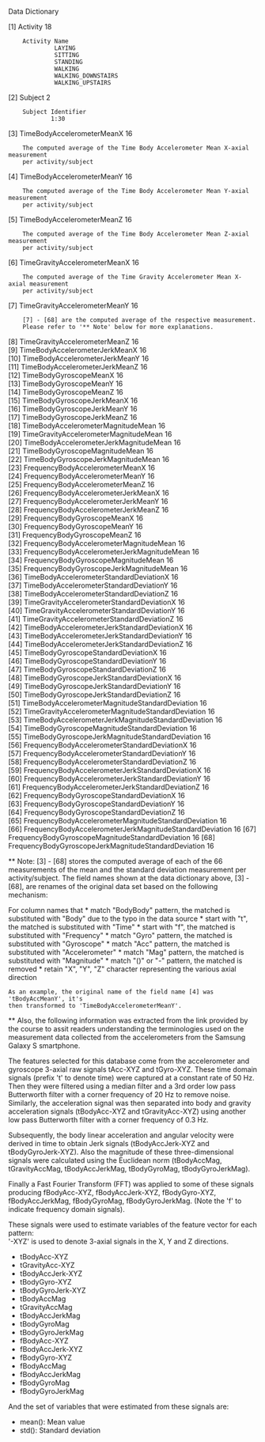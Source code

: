  Data Dictionary
 
 [1]  Activity 									  18    
 				
 		Activity Name
 				 LAYING              
 				 SITTING             
 				 STANDING            
 				 WALKING            
			     WALKING_DOWNSTAIRS  
				 WALKING_UPSTAIRS  
				                                            
 [2]  Subject         							   2
 
        Subject Identifier
                1:30      
                                                   
 [3]  TimeBodyAccelerometerMeanX  				   16   

        The computed average of the Time Body Accelerometer Mean X-axial measurement 
        per activity/subject 
                                        
 [4]  TimeBodyAccelerometerMeanY				   16   

        The computed average of the Time Body Accelerometer Mean Y-axial measurement 
        per activity/subject 

 [5]  TimeBodyAccelerometerMeanZ				   16                               

        The computed average of the Time Body Accelerometer Mean Z-axial measurement 
        per activity/subject 

 [6]  TimeGravityAccelerometerMeanX  			   16                          

        The computed average of the Time Gravity Accelerometer Mean X-axial measurement 
        per activity/subject 

 [7]  TimeGravityAccelerometerMeanY                16               

        [7] - [68] are the computed average of the respective measurement.  
        Please refer to '** Note' below for more explanations.

 [8]  TimeGravityAccelerometerMeanZ                16               
 [9]  TimeBodyAccelerometerJerkMeanX               16               
[10]  TimeBodyAccelerometerJerkMeanY               16               
[11]  TimeBodyAccelerometerJerkMeanZ               16               
[12]  TimeBodyGyroscopeMeanX                       16               
[13]  TimeBodyGyroscopeMeanY                       16               
[14]  TimeBodyGyroscopeMeanZ                       16               
[15]  TimeBodyGyroscopeJerkMeanX                   16               
[16]  TimeBodyGyroscopeJerkMeanY                   16               
[17]  TimeBodyGyroscopeJerkMeanZ                   16               
[18]  TimeBodyAccelerometerMagnitudeMean           16               
[19]  TimeGravityAccelerometerMagnitudeMean        16               
[20]  TimeBodyAccelerometerJerkMagnitudeMean       16               
[21]  TimeBodyGyroscopeMagnitudeMean               16               
[22]  TimeBodyGyroscopeJerkMagnitudeMean           16               
[23]  FrequencyBodyAccelerometerMeanX              16               
[24]  FrequencyBodyAccelerometerMeanY              16               
[25]  FrequencyBodyAccelerometerMeanZ              16               
[26]  FrequencyBodyAccelerometerJerkMeanX          16               
[27]  FrequencyBodyAccelerometerJerkMeanY          16               
[28]  FrequencyBodyAccelerometerJerkMeanZ          16               
[29]  FrequencyBodyGyroscopeMeanX                  16               
[30]  FrequencyBodyGyroscopeMeanY                  16               
[31]  FrequencyBodyGyroscopeMeanZ                  16               
[32]  FrequencyBodyAccelerometerMagnitudeMean      16               
[33]  FrequencyBodyAccelerometerJerkMagnitudeMean  16            
[34]  FrequencyBodyGyroscopeMagnitudeMean          16               
[35]  FrequencyBodyGyroscopeJerkMagnitudeMean      16               
[36]  TimeBodyAccelerometerStandardDeviationX      16               
[37]  TimeBodyAccelerometerStandardDeviationY      16               
[38]  TimeBodyAccelerometerStandardDeviationZ      16               
[39]  TimeGravityAccelerometerStandardDeviationX   16             
[40]  TimeGravityAccelerometerStandardDeviationY   16             
[41]  TimeGravityAccelerometerStandardDeviationZ   16            
[42]  TimeBodyAccelerometerJerkStandardDeviationX  16            
[43]  TimeBodyAccelerometerJerkStandardDeviationY  16            
[44]  TimeBodyAccelerometerJerkStandardDeviationZ  16            
[45]  TimeBodyGyroscopeStandardDeviationX          16               
[46]  TimeBodyGyroscopeStandardDeviationY          16               
[47]  TimeBodyGyroscopeStandardDeviationZ          16               
[48]  TimeBodyGyroscopeJerkStandardDeviationX      16               
[49]  TimeBodyGyroscopeJerkStandardDeviationY      16               
[50]  TimeBodyGyroscopeJerkStandardDeviationZ                     16               
[51]  TimeBodyAccelerometerMagnitudeStandardDeviation             16     
[52]  TimeGravityAccelerometerMagnitudeStandardDeviation          16     
[53]  TimeBodyAccelerometerJerkMagnitudeStandardDeviation         16     
[54]  TimeBodyGyroscopeMagnitudeStandardDeviation                 16     
[55]  TimeBodyGyroscopeJerkMagnitudeStandardDeviation             16     
[56]  FrequencyBodyAccelerometerStandardDeviationX                16     
[57]  FrequencyBodyAccelerometerStandardDeviationY                16     
[58]  FrequencyBodyAccelerometerStandardDeviationZ                16     
[59]  FrequencyBodyAccelerometerJerkStandardDeviationX            16     
[60]  FrequencyBodyAccelerometerJerkStandardDeviationY            16     
[61]  FrequencyBodyAccelerometerJerkStandardDeviationZ            16     
[62]  FrequencyBodyGyroscopeStandardDeviationX                    16     
[63]  FrequencyBodyGyroscopeStandardDeviationY                    16     
[64]  FrequencyBodyGyroscopeStandardDeviationZ            		  16     
[65]  FrequencyBodyAccelerometerMagnitudeStandardDeviation        16    
[66]  FrequencyBodyAccelerometerJerkMagnitudeStandardDeviation    16
[67]  FrequencyBodyGyroscopeMagnitudeStandardDeviation            16
[68]  FrequencyBodyGyroscopeJerkMagnitudeStandardDeviation        16

** Note: [3] - [68] stores the computed average of each of the 66 measurements of 
the mean and the standard deviation measurement per activity/subject. The field names 
shown at the data dictionary above, [3] -[68], are renames of the original data set
based on the following mechanism:
   
   For column names that 
         * match "BodyBody" pattern, the matched is substituted with "Body" 
           due to the typo in the data source
         * start with "t", the matched is substituted with "Time"
         * start with "f", the matched is substituted with "Frequency"
         * match "Gyro" pattern, the matched is substituted with "Gyroscope"
         * match "Acc" pattern, the matched is substituted with "Accelerometer"
         * match "Mag" pattern, the matched is substituted with "Magnitude"
         * match "()" or "-" pattern, the matched is removed
         * retain "X", "Y", "Z" character representing the various axial direction

    As an example, the original name of the field name [4] was 'tBodyAccMeanY', it's 
    then transformed to 'TimeBodyAccelerometerMeanY'. 

** Also, the following information was extracted from the link provided by the course 
to assit readers understanding the terminologies used on the measurement data collected 
from the accelerometers from the Samsung Galaxy S smartphone.
 
The features selected for this database come from the accelerometer and gyroscope 3-axial 
raw signals tAcc-XYZ and tGyro-XYZ. These time domain signals (prefix 't' to denote time) 
were captured at a constant rate of 50 Hz. Then they were filtered using a median filter 
and a 3rd order low pass Butterworth filter with a corner frequency of 20 Hz to remove 
noise. Similarly, the acceleration signal was then separated into body and gravity 
acceleration signals (tBodyAcc-XYZ and tGravityAcc-XYZ) using another low pass 
Butterworth filter with a corner frequency of 0.3 Hz. 

Subsequently, the body linear acceleration and angular velocity were derived in time to
obtain Jerk signals (tBodyAccJerk-XYZ and tBodyGyroJerk-XYZ). Also the magnitude of 
these three-dimensional signals were calculated using the Euclidean norm 
(tBodyAccMag, tGravityAccMag, tBodyAccJerkMag, tBodyGyroMag, tBodyGyroJerkMag). 

Finally a Fast Fourier Transform (FFT) was applied to some of these signals producing 
fBodyAcc-XYZ, fBodyAccJerk-XYZ, fBodyGyro-XYZ, fBodyAccJerkMag, fBodyGyroMag, 
fBodyGyroJerkMag. (Note the 'f' to indicate frequency domain signals). 

These signals were used to estimate variables of the feature vector for each pattern:  
'-XYZ' is used to denote 3-axial signals in the X, Y and Z directions.

- tBodyAcc-XYZ
- tGravityAcc-XYZ
- tBodyAccJerk-XYZ
- tBodyGyro-XYZ
- tBodyGyroJerk-XYZ
- tBodyAccMag
- tGravityAccMag
- tBodyAccJerkMag
- tBodyGyroMag
- tBodyGyroJerkMag
- fBodyAcc-XYZ
- fBodyAccJerk-XYZ
- fBodyGyro-XYZ
- fBodyAccMag
- fBodyAccJerkMag
- fBodyGyroMag
- fBodyGyroJerkMag

And the set of variables that were estimated from these signals are: 

- mean(): Mean value
- std(): Standard deviation


